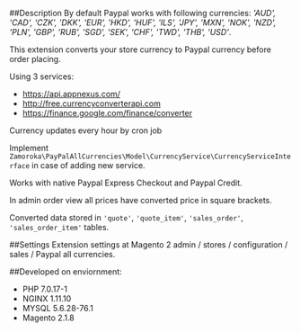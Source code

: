 ##Description
By default Paypal works with following currencies: _'AUD', 'CAD', 'CZK', 'DKK', 'EUR', 'HKD', 'HUF', 'ILS', 'JPY', 
'MXN', 'NOK', 'NZD', 'PLN', 'GBP', 'RUB', 'SGD', 'SEK', 'CHF', 'TWD', 'THB', 'USD'_.

This extension converts your store currency to Paypal currency before order placing.

Using 3 services:
 - https://api.appnexus.com/
 - http://free.currencyconverterapi.com
 - https://finance.google.com/finance/converter

Currency updates every hour by cron job

Implement `Zamoroka\PayPalAllCurrencies\Model\CurrencyService\CurrencyServiceInterface` in case of adding new service.

Works with native Paypal Express Checkout and Paypal Credit.

In admin order view all prices have converted price in square brackets.

Converted data stored in `'quote'`, `'quote_item'`, `'sales_order'`, `'sales_order_item'` tables.

##Settings
Extension settings at Magento 2 admin / stores / configuration / sales / Paypal all currencies.

##Developed on enviornment:
 - PHP 7.0.17-1
 - NGINX 1.11.10
 - MYSQL 5.6.28-76.1
 - Magento 2.1.8
